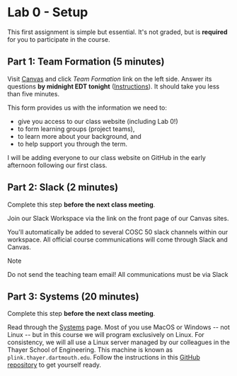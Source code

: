 # Lab 0 - Setup

This first assignment is simple but essential.
It's not graded, but is **required** for you to participate in the course.

## Part 1: Team Formation (5 minutes)

Visit [Canvas](https://canvas.dartmouth.edu/courses/71659) and click *Team Formation* link on the left side.
Answer its questions **by midnight EDT tonight** ([Instructions](https://services.dartmouth.edu/TDClient/1806/Portal/KB/ArticleDet?ID=128042)).
It should take you less than five minutes.

This form provides us with the information we need to:

- give you access to our class website (including Lab 0!)
- to form learning groups (project teams),
- to learn more about your background, and
- to help support you through the term.

I will be adding everyone to our class website on GitHub in the early afternoon following our first class.

<!--
## Part 1: Meet the prof! (2 minutes)
-->

<!-- @CHANGEME link -->

<!--
I want to meet you all! Please consider
[signing up](https://calendly.com/ccpalmer/chatz) on Calendly for a quick, 10-minute chat to introduce yourself and meet me ... I also hope to talk with many of you often in office hours throughout the term. The chat is optional.
-->

## Part 2: Slack (2 minutes)
Complete this step **before the next class meeting**.

Join our Slack Workspace via the link on the front page of our Canvas sites.

<!--
> [!NOTE]
> We have a single Slack workspace for the *two* sections of COSC 50 this term.
-->

You'll automatically be added to several COSC 50 slack channels within our workspace.
All official course communications will come through Slack and Canvas.

> [!NOTE]
> Do not send the teaching team email! All communications must be via Slack

## Part 3: Systems (20 minutes)
Complete this step **before the next class meeting**.

Read through the [Systems](https://github.com/CS50DartmouthFA2025/home/blob/main/logistics/systems.md) page.
Most of you use MacOS or Windows -- not Linux -- but in this course we will program exclusively on Linux.
For consistency, we will all use a Linux server managed by our colleagues in the Thayer School of Engineering.
This machine is known as `plink.thayer.dartmouth.edu`.
Follow the instructions in this [GitHub repository](https://github.com/CS50DartmouthFA2025/cs50-dev) to get yourself ready.
